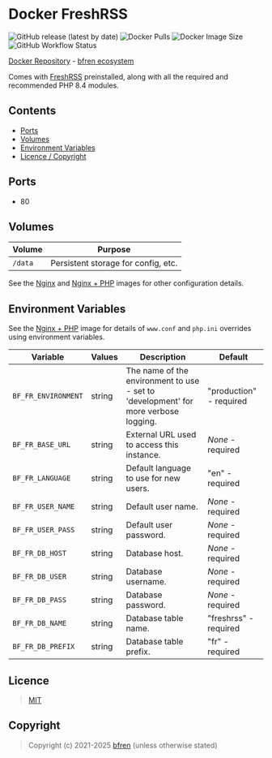 # Docker FreshRSS

![GitHub release (latest by date)](https://img.shields.io/github/v/release/bfren/docker-freshrss) ![Docker Pulls](https://img.shields.io/endpoint?url=https%3A%2F%2Fbfren.dev%2Fdocker%2Fpulls%2Ffreshrss) ![Docker Image Size](https://img.shields.io/endpoint?url=https%3A%2F%2Fbfren.dev%2Fdocker%2Fsize%2Ffreshrss) ![GitHub Workflow Status](https://img.shields.io/github/actions/workflow/status/bfren/docker-freshrss/dev.yml?branch=main)

[Docker Repository](https://hub.docker.com/r/bfren/freshrss) - [bfren ecosystem](https://github.com/bfren/docker)

Comes with [FreshRSS](https://freshrss.org/) preinstalled, along with all the required and recommended PHP 8.4 modules.

## Contents

* [Ports](#ports)
* [Volumes](#volumes)
* [Environment Variables](#environment-variables)
* [Licence / Copyright](#licence)

## Ports

* 80

## Volumes

| Volume   | Purpose                             |
| -------- | ----------------------------------- |
| `/data`  | Persistent storage for config, etc. |

See the [Nginx](https://github.com/bfren/docker-nginx) and [Nginx + PHP](https://github.com/bfren/docker-nginx-php) images for other configuration details.

## Environment Variables

See the [Nginx + PHP](https://github.com/bfren/docker-nginx-php) image for details of `www.conf` and `php.ini` overrides using environment variables.

| Variable              | Values | Description                                                                          | Default                   |
| --------------------- | ------ | ------------------------------------------------------------------------------------ | ------------------------- |
| `BF_FR_ENVIRONMENT`   | string | The name of the environment to use - set to 'development' for more verbose logging.  | "production" - required   |
| `BF_FR_BASE_URL`      | string | External URL used to access this instance.                                           | *None* - required         |
| `BF_FR_LANGUAGE`      | string | Default language to use for new users.                                               | "en" - required           |
| `BF_FR_USER_NAME`     | string | Default user name.                                                                   | *None* - required         |
| `BF_FR_USER_PASS`     | string | Default user password.                                                               | *None* - required         |
| `BF_FR_DB_HOST`       | string | Database host.                                                                       | *None* - required         |
| `BF_FR_DB_USER`       | string | Database username.                                                                   | *None* - required         |
| `BF_FR_DB_PASS`       | string | Database password.                                                                   | *None* - required         |
| `BF_FR_DB_NAME`       | string | Database table name.                                                                 | "freshrss" - required     |
| `BF_FR_DB_PREFIX`     | string | Database table prefix.                                                               | "fr" - required           |

## Licence

> [MIT](https://mit.bfren.dev/2021)

## Copyright

> Copyright (c) 2021-2025 [bfren](https://bfren.dev) (unless otherwise stated)
